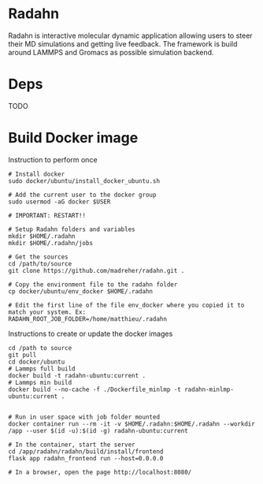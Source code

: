 # Radahn

Radahn is interactive molecular dynamic application allowing users to steer their MD simulations and getting live feedback. The framework is build around LAMMPS and Gromacs as possible simulation backend. 

# Deps

TODO

# Build Docker image

Instruction to perform once
```
# Install docker
sudo docker/ubuntu/install_docker_ubuntu.sh

# Add the current user to the docker group
sudo usermod -aG docker $USER

# IMPORTANT: RESTART!!

# Setup Radahn folders and variables
mkdir $HOME/.radahn
mkdir $HOME/.radahn/jobs

# Get the sources 
cd /path/to/source
git clone https://github.com/madreher/radahn.git .

# Copy the environment file to the radahn folder
cp docker/ubuntu/env_docker $HOME/.radahn

# Edit the first line of the file env_docker where you copied it to match your system. Ex:
RADAHN_ROOT_JOB_FOLDER=/home/matthieu/.radahn
```

Instructions to create or update the docker images
```
cd /path to source
git pull 
cd docker/ubuntu
# Lammps full build
docker build -t radahn-ubuntu:current .
# Lammps min build
docker build --no-cache -f ./Dockerfile_minlmp -t radahn-minlmp-ubuntu:current .


# Run in user space with job folder mounted
docker container run --rm -it -v $HOME/.radahn:$HOME/.radahn --workdir /app --user $(id -u):$(id -g) radahn-ubuntu:current

# In the container, start the server
cd /app/radahn/radahn/build/install/frontend
flask app radahn_frontend run --host=0.0.0.0

# In a browser, open the page http://localhost:8080/
```